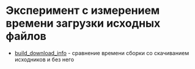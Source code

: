 # Эксперимент с измерением времени загрузки исходных файлов
* [build_download_info](./build_download_info.md) - сравнение времени сборки со скачиванием исходников и без него
